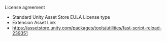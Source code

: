 License agreement
- Standard Unity Asset Store EULA
License type
- Extension Asset
Link
- https://assetstore.unity.com/packages/tools/utilities/fast-script-reload-239351
